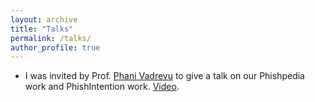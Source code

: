 ```yaml
---
layout: archive
title: "Talks"
permalink: /talks/
author_profile: true
---
```


- I was invited by Prof. [Phani Vadrevu](https://www.phanivadrevu.com/) to give a talk on our Phishpedia work and PhishIntention work. [Video](https://youtu.be/jw6Y1NbQHDM).